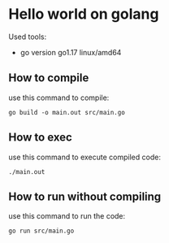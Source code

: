 # Hello world on golang 

Used tools:
- go version go1.17 linux/amd64

## How to compile

use this command to compile:

`go build -o main.out src/main.go` 

## How to exec

use this command to execute compiled code:

`./main.out`

## How to run without compiling

use this command to run the code:

`go run src/main.go`
